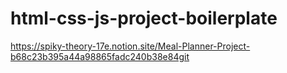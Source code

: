 # html-css-js-project-boilerplate
https://spiky-theory-17e.notion.site/Meal-Planner-Project-b68c23b395a44a98865fadc240b38e84git